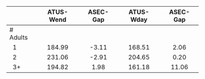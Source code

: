 
|                      |    ATUS-Wend |     ASEC-Gap |    ATUS-Wday |     ASEC-Gap |
| -------------------- | :----------: | :----------: | :----------: | :----------: |
| # Adults             |              |              |              |              |
| &nbsp;&nbsp;1        |       184.99 |        -3.11 |       168.51 |         2.06 |
| &nbsp;&nbsp;2        |       231.06 |        -2.91 |       204.65 |         0.20 |
| &nbsp;&nbsp;3+       |       194.82 |         1.98 |       161.18 |        11.06 |

